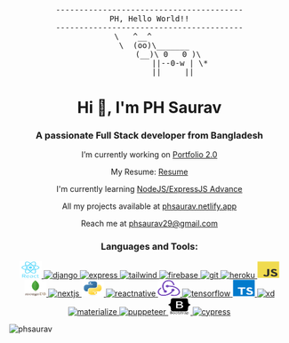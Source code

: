 <pre align="center">
----------------------------------------
<span>PH, Hello World!!</span>
----------------------------------------
      \   ^__^             
       \  (oo)\_______     
          (__)\ 0   0 )\  
              ||--0-w | \* 
              ||     ||    
</pre>
<h1 align="center">Hi 👋, I'm PH Saurav</h1>
<h3 align="center">A passionate Full Stack developer from Bangladesh</h3>

<p align="center"> I’m currently working on
<a href="https://github.com/phsaurav/Portfolio-2.0">Portfolio 2.0</a> </p>
<p align="center"> My Resume: <a href="https://drive.google.com/file/d/17NL08XUiR_XfvCp3RjeLnZkrR1lAgN5m/view">Resume</a> </p>
<p align="center"> I'm currently learning <a href="[https://www.youtube.com/watch?v=WC-g0JtEIwM&list=PLHiZ4m8vCp9PHnOIT7gd30PCBoYCpGoQM]" target="_blank" rel="noreferrer">NodeJS/ExpressJS Advance</a></p>
<p align="center"> All my projects available at
<a href="https://phsaurav.netlify.app/home">phsaurav.netlify.app</a> </p>
<p align="center"> Reach me at <a href="phsaurav29@gmail.com">phsaurav29@gmail.com</a> </p>
<h3 align="center">Languages and Tools:</h3>
<p align="center"> <a href="https://reactjs.org/" target="_blank" rel="noreferrer"> <img src="https://raw.githubusercontent.com/devicons/devicon/master/icons/react/react-original-wordmark.svg" alt="react" width="40" height="30"/> </a> <a href="https://www.djangoproject.com/" target="_blank" rel="noreferrer"> <img src="https://user-images.githubusercontent.com/30824536/159746547-88ac09c4-552c-4d85-9719-b5311bbb5300.svg" alt="django" width="40" height="30"/> </a> <a href="https://expressjs.com" target="_blank" rel="noreferrer"> <img src="https://camo.githubusercontent.com/72a0dcc01465067b691c0d1ac7b7a771fb00d8cf743e3a47af013315edb35e6f/687474703a2f2f6f63746f2d6861636b6174686f6e2e6769746875622e696f2f4469676974616c53686f77636173652f696d616765732f6578707265737349636f6e2e706e67" alt="express" width="30" height="30"/> </a> <a href="https://tailwindcss.com/" target="_blank" rel="noreferrer"> <img src="https://www.vectorlogo.zone/logos/tailwindcss/tailwindcss-icon.svg" alt="tailwind" width="30" height="30"/> </a><a href="https://firebase.google.com/" target="_blank" rel="noreferrer"> <img src="https://www.vectorlogo.zone/logos/firebase/firebase-icon.svg" alt="firebase" width="40" height="30"/> </a> <a href="https://git-scm.com/" target="_blank" rel="noreferrer"> <img src="https://www.vectorlogo.zone/logos/git-scm/git-scm-icon.svg" alt="git" width="40" height="30"/> </a> <a href="https://heroku.com" target="_blank" rel="noreferrer"> <img src="https://www.vectorlogo.zone/logos/heroku/heroku-icon.svg" alt="heroku" width="40" height="30"/> </a> <a href="https://developer.mozilla.org/en-US/docs/Web/JavaScript" target="_blank" rel="noreferrer"> <img src="https://raw.githubusercontent.com/devicons/devicon/master/icons/javascript/javascript-original.svg" alt="javascript" width="40" height="30"/> </a>  <a href="https://www.mongodb.com/" target="_blank" rel="noreferrer"> <img src="https://raw.githubusercontent.com/devicons/devicon/master/icons/mongodb/mongodb-original-wordmark.svg" alt="mongodb" width="40" height="30"/> </a> <a href="https://nextjs.org/" target="_blank" rel="noreferrer"> <img src="https://cdn.worldvectorlogo.com/logos/nextjs-2.svg" alt="nextjs" width="40" height="30"/> </a> <a href="https://www.python.org" target="_blank" rel="noreferrer"> <img src="https://raw.githubusercontent.com/devicons/devicon/master/icons/python/python-original.svg" alt="python" width="40" height="30"/> </a>  <a href="https://reactnative.dev/" target="_blank" rel="noreferrer"> <img src="https://reactnative.dev/img/header_logo.svg" alt="reactnative" width="40" height="30"/> </a> <a href="https://redux.js.org" target="_blank" rel="noreferrer"> <img src="https://raw.githubusercontent.com/devicons/devicon/master/icons/redux/redux-original.svg" alt="redux" width="40" height="30"/> </a>  <a href="https://www.tensorflow.org" target="_blank" rel="noreferrer"> <img src="https://www.vectorlogo.zone/logos/tensorflow/tensorflow-icon.svg" alt="tensorflow" width="30" height="30"/> </a> <a href="https://www.typescriptlang.org/" target="_blank" rel="noreferrer"> <img src="https://raw.githubusercontent.com/devicons/devicon/master/icons/typescript/typescript-original.svg" alt="typescript" width="40" height="30"/> </a> <a href="https://www.adobe.com/products/xd.html" target="_blank" rel="noreferrer"> <img src="https://cdn.worldvectorlogo.com/logos/adobe-xd.svg" alt="xd" width="40" height="30"/> </a> <a href="https://materializecss.com/" target="_blank" rel="noreferrer"> <img src="https://raw.githubusercontent.com/prplx/svg-logos/5585531d45d294869c4eaab4d7cf2e9c167710a9/svg/materialize.svg" alt="materialize" width="40" height="30"/> </a>  <a href="https://github.com/puppeteer/puppeteer" target="_blank" rel="noreferrer"> <img src="https://www.vectorlogo.zone/logos/pptrdev/pptrdev-official.svg" alt="puppeteer" width="40" height="30"/> </a> <a href="https://getbootstrap.com" target="_blank" rel="noreferrer"> <img src="https://raw.githubusercontent.com/devicons/devicon/master/icons/bootstrap/bootstrap-plain-wordmark.svg" alt="bootstrap" width="40" height="30"/> </a> <a href="https://www.cypress.io" target="_blank" rel="noreferrer"> <img src="https://raw.githubusercontent.com/simple-icons/simple-icons/6e46ec1fc23b60c8fd0d2f2ff46db82e16dbd75f/icons/cypress.svg" alt="cypress" width="40" height="30"/> </a> </p>
<p float="left">
<img width="1000" float="left" src="https://github-readme-streak-stats.herokuapp.com/?user=phsaurav&theme=dark" alt="phsaurav" /></p>
